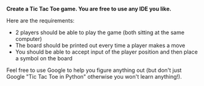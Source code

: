 **Create a Tic Tac Toe game. You are free to use any IDE you like.**

Here are the requirements:

* 2 players should be able to play the game (both sitting at the same computer)
* The board should be printed out every time a player makes a move
* You should be able to accept input of the player position and then place a symbol on the board

Feel free to use Google to help you figure anything out (but don't just Google "Tic Tac Toe in Python" otherwise you won't learn anything!).